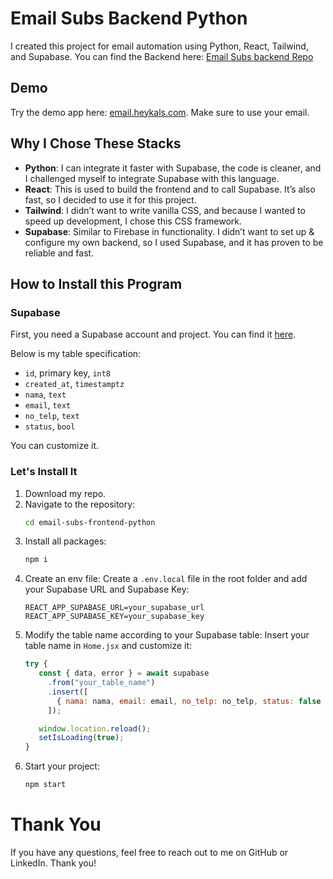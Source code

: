 # Email Subs Backend Python

I created this project for email automation using Python, React, Tailwind, and Supabase. You can find the Backend here: [Email Subs backend Repo](https://github.com/haikal-nurkalam/email-subs-backend-python.git)

## Demo
Try the demo app here: [email.heykals.com](https://email.heykals.com/). Make sure to use your email.

## Why I Chose These Stacks
- **Python**: I can integrate it faster with Supabase, the code is cleaner, and I challenged myself to integrate Supabase with this language.
- **React**: This is used to build the frontend and to call Supabase. It’s also fast, so I decided to use it for this project.
- **Tailwind**: I didn’t want to write vanilla CSS, and because I wanted to speed up development, I chose this CSS framework.
- **Supabase**: Similar to Firebase in functionality. I didn’t want to set up & configure my own backend, so I used Supabase, and it has proven to be reliable and fast.

## How to Install this Program
### Supabase
First, you need a Supabase account and project.
You can find it [here](https://supabase.com/docs/guides/getting-started/quickstarts/reactjs).

Below is my table specification:
- `id`, primary key, `int8`
- `created_at`, `timestamptz`
- `nama`, `text`
- `email`, `text`
- `no_telp`, `text`
- `status`, `bool`

You can customize it.

### Let's Install It
1. Download my repo.
2. Navigate to the repository:
   ```bash
   cd email-subs-frontend-python
   ```
3. Install all packages:
   ```bash
   npm i
   ```
4. Create an env file:
   Create a `.env.local` file in the root folder and add your Supabase URL and Supabase Key:
   ```plaintext
   REACT_APP_SUPABASE_URL=your_supabase_url
   REACT_APP_SUPABASE_KEY=your_supabase_key
   ```
5. Modify the table name according to your Supabase table:
   Insert your table name in `Home.jsx` and customize it:
   ```javascript
   try {
      const { data, error } = await supabase
        .from("your_table_name")
        .insert([
          { nama: nama, email: email, no_telp: no_telp, status: false },
        ]);

      window.location.reload();
      setIsLoading(true);
   }
   ```
6. Start your project:
   ```bash
   npm start
   ```

# Thank You
If you have any questions, feel free to reach out to me on GitHub or LinkedIn. Thank you!
